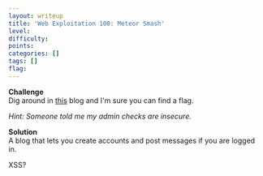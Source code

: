 ```yaml
---
layout: writeup
title: 'Web Exploitation 100: Meteor Smash'
level:
difficulty:
points:
categories: []
tags: []
flag:
---
```

**Challenge**   
Dig around in [this][1] blog and I'm sure you can find a flag.

*Hint: Someone told me my admin checks are insecure.*

**Solution**   
A blog that lets you create accounts and post messages if you are logged
in.

XSS?



[1]: http://107.170.122.6:8082/
